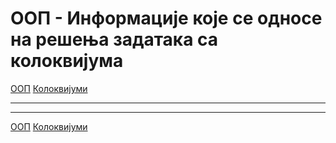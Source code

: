 # ООП - Информације које се односе на решења задатака са колоквијума

[ООП](../../README.md) [Колоквијуми](../README.md)

---

---

[ООП](../../README.md) [Колоквијуми](../README.md)  
